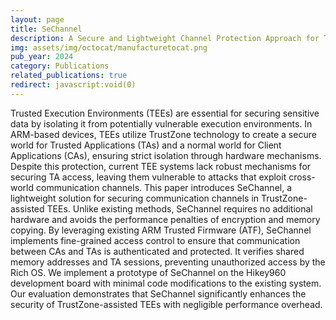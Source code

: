 ```yaml
---
layout: page
title: SeChannel
description: A Secure and Lightweight Channel Protection Approach for TEE Systems
img: assets/img/octocat/manufacturetocat.png
pub_year: 2024
category: Publications
related_publications: true
redirect: javascript:void(0)
---
```


Trusted Execution Environments (TEEs) are essential for securing sensitive data by isolating it from potentially vulnerable execution environments. In ARM-based devices, TEEs utilize TrustZone technology to create a secure world for Trusted Applications (TAs) and a normal world for Client Applications (CAs), ensuring strict isolation through hardware mechanisms. Despite this protection, current TEE systems lack robust mechanisms for securing TA access, leaving them vulnerable to attacks that exploit cross-world communication channels. This paper introduces SeChannel, a lightweight solution for securing communication channels in TrustZone-assisted TEEs. Unlike existing methods, SeChannel requires no additional hardware and avoids the performance penalties of encryption and memory copying. By leveraging existing ARM Trusted Firmware (ATF), SeChannel implements fine-grained access control to ensure that communication between CAs and TAs is authenticated and protected. It verifies shared memory addresses and TA sessions, preventing unauthorized access by the Rich OS. We implement a prototype of SeChannel on the Hikey960 development board with minimal code modifications to the existing system. Our evaluation demonstrates that SeChannel significantly enhances the security of TrustZone-assisted TEEs with negligible performance overhead. 